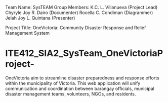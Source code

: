 Team Name: SysTEAM
Group Members: 	K.C. L. Villanueva (Project Lead)
                Chyryle Joy R. Dairo (Documenter)
                Rocella C. Condiman (Diagrammer)
                Jelah Joy L. Quintana (Presenter)
                
Project Title: 	OneVictoria: Community Disaster Response and Relief Management System	
                
# ITE412_SIA2_SysTeam_OneVictoriaProject-
OneVictoria aim to streamline disaster preparedness and response efforts within the municipality of Victoria. This web application will unify communication and coordination between barangay officials, municipal disaster management teams, volunteers, NGOs, and residents.
